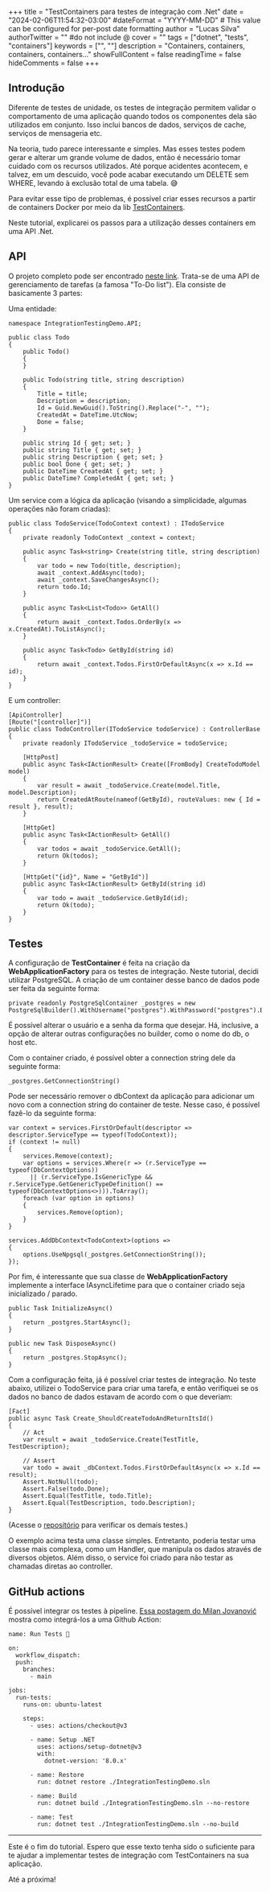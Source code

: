 +++
title = "TestContainers para testes de integração com .Net"
date = "2024-02-06T11:54:32-03:00"
#dateFormat = "YYYY-MM-DD" # This value can be configured for per-post date formatting
author = "Lucas Silva"
authorTwitter = "" #do not include @
cover = ""
tags = ["dotnet", "tests", "containers"]
keywords = ["", ""]
description = "Containers, containers, containers, containers..."
showFullContent = false
readingTime = false
hideComments = false
+++

## Introdução
Diferente de testes de unidade, os testes de integração permitem validar o comportamento de uma aplicação quando todos os componentes dela são utilizados em conjunto. Isso inclui bancos de dados, serviços de cache, serviços de mensageria etc. 

Na teoria, tudo parece interessante e simples. Mas esses testes podem gerar e alterar um grande volume de dados, então é necessário tomar cuidado com os recursos utilizados. Até porque acidentes acontecem, e talvez, em um descuido, você pode acabar executando um DELETE sem WHERE, levando à exclusão total de uma tabela. 😅

Para evitar esse tipo de problemas, é possível criar esses recursos a partir de containers Docker por meio da lib [TestContainers](https://testcontainers.com/).

Neste tutorial, explicarei os passos para a utilização desses containers em uma API .Net.

## API
O projeto completo pode ser encontrado [neste link](https://github.com/madebyluque/TutorialIntegrationTests). Trata-se de uma API de gerenciamento de tarefas (a famosa "To-Do list"). Ela consiste de basicamente 3 partes: 

Uma entidade:
```
namespace IntegrationTestingDemo.API;

public class Todo
{
    public Todo()
    {
    }

    public Todo(string title, string description)
    {
        Title = title;
        Description = description;
        Id = Guid.NewGuid().ToString().Replace("-", "");
        CreatedAt = DateTime.UtcNow;
        Done = false;
    }

    public string Id { get; set; }
    public string Title { get; set; }
    public string Description { get; set; }
    public bool Done { get; set; }
    public DateTime CreatedAt { get; set; }
    public DateTime? CompletedAt { get; set; }
}

```

Um service com a lógica da aplicação (visando a simplicidade, algumas operações não foram criadas):
```
public class TodoService(TodoContext context) : ITodoService
{
    private readonly TodoContext _context = context;

    public async Task<string> Create(string title, string description)
    {
        var todo = new Todo(title, description);
        await _context.AddAsync(todo);
        await _context.SaveChangesAsync();
        return todo.Id;
    }

    public async Task<List<Todo>> GetAll()
    {
        return await _context.Todos.OrderBy(x => x.CreatedAt).ToListAsync();
    }

    public async Task<Todo> GetById(string id)
    {
        return await _context.Todos.FirstOrDefaultAsync(x => x.Id == id);
    }
}
```

E um controller:
```
[ApiController]
[Route("[controller]")]
public class TodoController(ITodoService todoService) : ControllerBase
{
    private readonly ITodoService _todoService = todoService;

    [HttpPost]
    public async Task<IActionResult> Create([FromBody] CreateTodoModel model)
    {
        var result = await _todoService.Create(model.Title, model.Description);
        return CreatedAtRoute(nameof(GetById), routeValues: new { Id = result }, result);
    }

    [HttpGet]
    public async Task<IActionResult> GetAll()
    {
        var todos = await _todoService.GetAll();
        return Ok(todos);
    }

    [HttpGet("{id}", Name = "GetById")]
    public async Task<IActionResult> GetById(string id)
    {
        var todo = await _todoService.GetById(id);
        return Ok(todo);
    }
}
```

## Testes
A configuração de **TestContainer** é feita na criação da **WebApplicationFactory** para os testes de integração. Neste tutorial, decidi utilizar PostgreSQL. A criação de um container desse banco de dados pode ser feita da seguinte forma:
```
private readonly PostgreSqlContainer _postgres = new PostgreSqlBuilder().WithUsername("postgres").WithPassword("postgres").Build();
```
É possível alterar o usuário e a senha da forma que desejar. Há, inclusive, a opção de alterar outras configurações no builder, como o nome do db, o host etc.

Com o container criado, é possível obter a connection string dele da seguinte forma:
```
_postgres.GetConnectionString()
```
Pode ser necessário remover o dbContext da aplicação para adicionar um novo com a connection string do container de teste. Nesse caso, é possível fazê-lo da seguinte forma:
```
var context = services.FirstOrDefault(descriptor => descriptor.ServiceType == typeof(TodoContext));
if (context != null)
{
    services.Remove(context);
    var options = services.Where(r => (r.ServiceType == typeof(DbContextOptions))
      || (r.ServiceType.IsGenericType && r.ServiceType.GetGenericTypeDefinition() == typeof(DbContextOptions<>))).ToArray();
    foreach (var option in options)
    {
        services.Remove(option);
    }
}

services.AddDbContext<TodoContext>(options =>
{
    options.UseNpgsql(_postgres.GetConnectionString());
});
```

Por fim, é interessante que sua classe de **WebApplicationFactory** implemente a interface IAsyncLifetime para que o container criado seja inicializado / parado.
```
public Task InitializeAsync()
{
    return _postgres.StartAsync();
}

public new Task DisposeAsync()
{
    return _postgres.StopAsync();
}
```

Com a configuração feita, já é possível criar testes de integração. No teste abaixo, utilizei o TodoService para criar uma tarefa, e então verifiquei se os dados no banco de dados estavam de acordo com o que deveriam:
```
[Fact]
public async Task Create_ShouldCreateTodoAndReturnItsId()
{
    // Act
    var result = await _todoService.Create(TestTitle, TestDescription);

    // Assert
    var todo = await _dbContext.Todos.FirstOrDefaultAsync(x => x.Id == result);
    Assert.NotNull(todo);
    Assert.False(todo.Done);
    Assert.Equal(TestTitle, todo.Title);
    Assert.Equal(TestDescription, todo.Description);
}
```

(Acesse o [repositório](https://github.com/madebyluque/TutorialIntegrationTests) para verificar os demais testes.)

O exemplo acima testa uma classe simples. Entretanto, poderia testar uma classe mais complexa, como um Handler, que manipula os dados através de diversos objetos. Além disso, o service foi criado para não testar as chamadas diretas ao controller.

## GitHub actions
É possível integrar os testes à pipeline. [Essa postagem do Milan Jovanović](https://www.milanjovanovic.tech/blog/testcontainers-integration-testing-using-docker-in-dotnet) mostra como integrá-los a uma Github Action:
```
name: Run Tests 🚀

on:
  workflow_dispatch:
  push:
    branches:
      - main

jobs:
  run-tests:
    runs-on: ubuntu-latest

    steps:
      - uses: actions/checkout@v3

      - name: Setup .NET
        uses: actions/setup-dotnet@v3
        with:
          dotnet-version: '8.0.x'

      - name: Restore
        run: dotnet restore ./IntegrationTestingDemo.sln

      - name: Build
        run: dotnet build ./IntegrationTestingDemo.sln --no-restore

      - name: Test
        run: dotnet test ./IntegrationTestingDemo.sln --no-build
```

---

Este é o fim do tutorial. Espero que esse texto tenha sido o suficiente para te ajudar a implementar testes de integração com TestContainers na sua aplicação. 

Até a próxima!